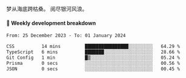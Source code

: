梦从海底跨枯桑。
阅尽银河风浪。


#### 📝 Weekly development breakdown

<!--START_SECTION:waka-->

```txt
From: 25 December 2023 - To: 01 January 2024

CSS          14 mins         ████████████████░░░░░░░░░   64.29 %
TypeScript   6 mins          ███████░░░░░░░░░░░░░░░░░░   28.66 %
Git Config   1 min           █▒░░░░░░░░░░░░░░░░░░░░░░░   05.24 %
Prisma       0 secs          ░░░░░░░░░░░░░░░░░░░░░░░░░   00.56 %
JSON         0 secs          ░░░░░░░░░░░░░░░░░░░░░░░░░   00.45 %
```

<!--END_SECTION:waka-->




